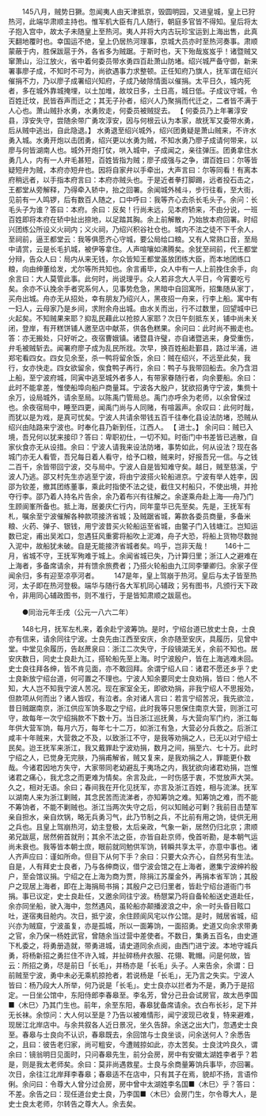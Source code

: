 <!-- { "loadSidebar": true } -->
　　145八月，贼势日獗。忽闻夷人由天津抵京，毁圆明园，又进皇城，皇上已狩热河，此端华肃顺主持也。惟军机大臣有几人随行，朝庭多官皆不得知。皇后将太子抱入宫中，故太子未随皇上至热河。夷人并将大内古玩珍宝运到上海出售，此真天翻地覆时也。幸国运不绝，皇上仍居热河理事，京城大员亦时至热河奏事。肃顺蒙蔽于内，胜保跋扈于外，各省多为贼踞。于斯时也，天下殆哉岌岌乎！诸暨贼又窜萧山，沿江放火，省中着何委员带水勇四百赴萧山防堵。绍兴城严备守御，新来署事廖子成，不知时不可为，尚欲遇事力求整顿。正任知府乃旗人，抚军谓在绍兴催捐不力，乃以廖子成署绍兴知府，子成乃破除情面以催捐。太平日久，城内死者，多在城外靠城掩埋，以土加堆，故坟日多，土日高，城日低。子成议守城，令百姓迁坟，民皆吞声而迁之；其无子孙者，绍兴人乃聚捐而代迁之，二者皆不满于人心也。萧山贼扑水勇，水勇败走，何委员被贼捉去。 【 何委员乃上年署淳安县，淳安失守，尝随余带广勇攻淳安，因与何根云认为本家，故抚军又委带水勇，后从贼中逃出，自此隐退。】 水勇退至绍兴城外，绍兴团勇疑是萧山贼来，不许水勇入城。水勇开炮以击团勇，绍兴更以水勇为贼，不知水勇乃廖子成请何带来，以廖与何皆湖南人也。城外开炮打仗，哄入城中，子成闻之，亲往弹压。团勇拿住水勇几人，内有一人弁毛甚短，百姓皆指为贼；廖子成强与之争，谓百姓曰：尔等皆疑短弁为贼，本府亦短弁也。因将自家弁以手牵出，大声言曰：尔等同看！有离本府稍远者，以手指本府言曰：本府亦贼头也。于是近者拳打脚踢，远者投石击之，王都堂从旁解释，乃得牵入轿中，抬之回署。余闻城外械斗，步行往看，至大街，见前有一人鸣锣，后有数百人随之，口中呼曰：我等齐心去杀长毛头子。余问：长毛头子为谁？答曰：本府。余曰：反矣！行尚未远，见本府轿来，不由分说，一班百姓即将本府在轿中扯出捺地，以足踏其胸。余上前解散，乃始放本府回署。时绍兴团练公所设义火祠内；义火祠，乃绍兴积谷社仓也。城内不法之徒不下千余人，至祠前，逼王都堂云：我等俱愿齐心守城，要公局给口粮。又有人常熟口音，至局中请赏，云是长毛扒城，被伊等拿住。人声喧嚷如沸腾矣。余犹至祠前，代王都堂分辩，告众人曰：局内从来无钱，尔众皆知王都堂虽放团练大臣，而本地团练口粮，向由绅董给发，尤尔等所共知也。余言甫毕，众人中有一人上前挽住余手，向余言曰：大人莫管此事。此何时，尚说理乎。众人若非念大人平日，今宵要吃亏矣。余亦不认挽余手者究系何人，见事势危急，黑暗中自回寓所，招集随从家丁，买舟出城。舟亦无从招处，幸有朋友乃绍兴人，黑夜招一舟来，行李上船。寓中有一妇人，云母家乃是乡间，求附余舟出城。由水关而出，行不过数里，回望城中已火起矣。不知贼果来耶？抑乱民藉此以抢掠人家耶？次日午刻抵东关，铺中尚未关闭，登岸，有开糕饼铺人邀至店中献茶，供各色糕果。余问曰：此时尚不搬走也。答：亦无搬处，只好听之。夜宿曹娥镇。诸暨县许璧，亦自诸暨逃来，身受重伤，弁毛被贼斩去。闻署府廖子成为乱民所戕。次早，换百姓船赴鄞县，路过半浦，进郑宅看四女。四女见余至，杀一鸭将留余饭，余曰：贼在绍兴，不远至此矣，我行，女亦快走。四女欲留余，俟食鸭子再行，余曰：鸭子与我带回船去。余乃含泪上船，至宁波府城，同寅中逃至城外者多人，有带家眷随行者，向余要船。余曰：此时不能拿差，惟使船埠向船户商量耳。宁波各大殷户，犹欲招勇守宁波，集赀十余万，设局城外，请余至局。以陈禹门管局总。禹门亦呼余为老师，以余曾保过也。余夜宿局中，睡至四更，闻禹门尚与人同赌，有喧嚣声。余叹曰：此何时哉，而犹以是为戏，是真可忧矣。宁波人共请余带钱五百千往奉化县设法防堵，恐贼从绍兴由陆路来宁波也。时奉化县乃新到任，江西人。 【 进士。】 余问曰：贼已入境，吾兄何以犹来接印？答曰：卑职初仕，一切不知。时衙门中书差皆已逃散，自家伙食亦无从设措。余曰：宁波人请我来设法防堵，事势如此，何从设法？现在各城门亦无人看管，吾兄每日着人看守，给予口粮，贼来时，好报吾兄一信。与之钱二百千，余皆带回宁波，交与局中。宁波人自是皆知难守矣。越日，贼至慈溪，宁波人乃逃。邵又村先生亦逃至宁波，将由宁波搭火轮船进京。宁波有举人姓李，因邵为钦差，撤其团练董事，乘此时指使不法之徒，截住又村船只，不使出境，并抢夺行李。邵乃着人持名片告余，余乃着布兴有往解之。余遂乘舟赴上海──舟乃门生顾阆峯所备也。抵上海，居姜庆仁行内，同年童华已先至矣。先是，王抚军有札，嘱余至宁波催解各种款项接济省城；及贼踞省城，筹款各委员商量，多备米粮、火药、弹子、银钱，用宁波昔买火轮船运至省城，由鳖子门入钱塘江。岂知运数已定，甫出吴淞口，忽遇狂风重雾将船吹上泥滩，舟子大恐，将船上货物尽数抛入泥中，故船犹未破。自是无能接济省城者矣。呜乎，岂非天哉！ 
　　146十二月，省城不守，王抚军殉难于城上。余闻省城已失，乃计算归里；浙江人之避难在上海者，多备席请余，并有馈余旅费者；乃搭火轮船由九江同李肇卿归。余家子侄闻余归，多有迎至凉亭河者。 
　　147是年，皇上驾崩于热河。皇后与太子皆至热河，太子即在热河登极。端华与随行各大军机同心辅政；另有图书，凡颁行天下政令，非用同心辅政图书，则不准行，于是皆知肃顺之跋扈也。 

　　●同治元年壬戌（公元一八六二年） 

　　148七月，抚军左札来，着余赴宁波筹饷。是时，宁绍台道已放史士良，士良亦有信来，请余同往宁波。士良先由江西至安庆，余亦随至安庆，具履历，见曾中堂。中堂见余履历，告赵蔗泉曰：浙江二次失守，于段镜湖无关，余前不知也。居安庆数日，同史士良赴九江，搭轮船先至上海。时宁波殷户，皆在上海逃难未回。史士良往拜各绅，皆不肯见面，亦不敢回拜。余谓宁绍人曰：诸君不愿还乡乎？史士良新放宁绍台道，何可置之不理也。宁波人知余要同史士良劝捐，皆曰：他人不知，大人岂不知我宁波人苦况。现在家室全无，即欲劝捐，非我宁绍人不思报効，但款项从何而出？诸人皆叹，有泣者。余对诸人言曰：若言宁绍苦况，我先欲泣，昔日贼踞南京，浙江供应军饷多取之宁绍，此时我等只思保住南京大营，则浙江可守，故每年一次宁绍捐款不下数十万。当日浙江巡抚黄，与大营向军门约，浙江每年供大营军饷，每月六万，每年七十二万，如浙江有急，大营必分兵救之。后浙江咸丰十年贼来，大营救之不及，以致浙江不守，是我等劝捐之人，已无以对宁绍士民矣。迨王抚军来浙江，我又戴罪赴宁波劝捐，数月之间，捐至六、七十万。此时宁绍之人，已觉身无完肤，乃捐甫解省，贼又复来，是我劝捐之人，罪能更仆数哉。今诸君因地方失守，大家带同老幼避乱于夷场之内，我犹欲向诸君劝捐，岂惟诸君之痛心，我尤念之而更难为情矣。余言及此，一时伤感于衷，不觉放声大哭。久之，相对无语。余曰；春间我在开化见抚军，亦言及浙江百姓，相与流涕。抚军以湖南人来为浙江剿贼，其念民苦而流涕者，亦知筹饷之难。知筹饷之难，而不能不筹饷者，不能不剿贼也。浙江当两次失守之后，何以知贼必可剿？我前目击楚军亲自担水，亲自炊锅，略无兵勇习气，此乃节制之兵，不比前有用之饷，徒供无用之兵也。且皇上驾崩热河，幼主登极，太后亲政，气象一新，居然仍归北京；肃顺弟兄跋扈，居然俯首就刑；其余不法之臣，亦皆自赴京师，俛首听勘，是本朝气运尚未衰也。我等皆本朝士庶，眼前就同勉供军饷，转瞬共享太平，亦意中事也。诸人齐声应曰：谨如所命。但目下从何下手？余曰：只要大众齐心，自然另有生法。自是，人有拜史士良者，乃与各绅商议，借宁波会馆之在上海者，邀集宁波绅衿殷户，至会馆议捐。宁绍之在上海为商为贾，除捐江苏厘金外，再捐本省军饷；其殷户之现居上海者，即在上海捐局书捐；其殷户之已归里者，皆赴宁绍台道衙门书捐。事已议定，史士良赴任，又邀余同往宁波。杨憇棠乃将自备轮船送史道赴任，余亦同坐船，驶入海中，忽然遇风，虽轮船亦颠播波浪之中，余一时头昏目眩口吐，遂宿夷目舱内。次日，抵宁波，余住顾阆风宅以作公馆。是时，贼居省城，绍兴亦为贼窟，宁波虽复，亦是孤城，所以一面筹饷，一面招勇。史道又向余求带勇之官，余乃保一杨姓武官，曾随余当过营中差使者。不数日，集勇五百名，由史道下札委之，将勇册造就，带勇进城，请史道同余点阅，由西门进宁波。本地守城兵勇，将杨新招之勇拦住不许入城，并扯碎杨弁衣服、花翎、靴帽。问是何故，皆云：所招之勇，尽是前日「长毛」，并杨亦是「长毛」头子。人来告余，余谓：日前贼至宁波，勇中未必无乘机掠抢者，若说杨是「长毛」，无乃言之失实。宁波人皆曰：杨乃段大人所举，何乃说是「长毛」。史士良亦以拦者为不是，勇乃于是招定。一日坐公馆中，东阳侍郎李春皋至。李名芳，曾分己丑会试房官，故太邑李国■〈木巳〉乃其门生也。前年，余至东阳，春皋犹备席请余。衣白布长衫，足下并无长袜。余惊问：大人何以至是？乃告以被难情形，闻宁波现已收复，特来避难，现居江北岸店中。与余共叙各人近日景况，坐久告辞。余送之出大门，忽遇史士良至。春皋与士良向不认识，春皋既去，余回馆与士良坐谈，问余送何人？余悉告之，且曰：彼告老归家，尚可粗安，今遭贼掠如此，亦太苦矣。士良沈吟良久，谓余曰：镜翁明日见面时，只问春皋先生，前分会房，房中有安徽太湖姓李者乎？若是，则是我太老师矣。余曰：莫非尚遇救星。士良与余商量筹饷兵事毕，亦回署。次日，余往江北岸拜李春皋；春皋适不在店中，只有其子在焉，貌却不扬，言语伶俐。余问曰：令尊大人曾分过会房，房中曾中太湖姓李名国■〈木巳〉乎？答曰：不差。余告之曰：现任道台史士良，乃李国■〈木巳〉会房门生，尔令尊大人，是史士良太老师，尔转告之尊大人。余去矣。 
